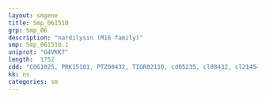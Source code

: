 ```yaml
---
layout: smgene
title: Smp_061510
grp: Smp_06
description: "nardilysin (M16 family)"
smp: Smp_061510.1
uniprot: "G4VKK7"
length:  1752
cdd: "COG1025, PRK15101, PTZ00432, TIGR02110, cd05235, cl08432, cl21454, cl22574, pfam00675, pfam05193"
kk: ns
categories: sm
---
```


